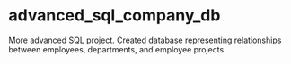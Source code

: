 # advanced_sql_company_db
More advanced SQL project. Created database representing relationships between employees, departments, and employee projects.
